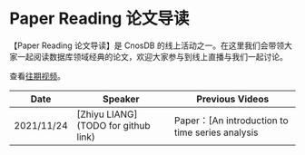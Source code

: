 # Paper Reading 论文导读

【Paper Reading 论文导读】是 CnosDB 的线上活动之一。在这里我们会带领大家一起阅读数据库领域经典的论文，欢迎大家参与到线上直播与我们一起讨论。


查看[往期视频](TODO)。 

| **Date**     | **Speaker**                                                                                    | **Previous Videos**|
| ---------- | ------------------------------------------------------------------------------------------ | ------------------------------------------------------------------------------------------------------------------------------------------------------------------------------------------------------------------------------------------------------------------------------ |
| 2021/11/24 | [Zhiyu LIANG](TODO for github link)       | Paper：[An introduction to time series analysis | 时序数据分析概述](TODO for Paper Link)<br>Video：[CnosDB PaperReading - Time Series Analysis](https://www.youtube.com/watch?v=u-nr8NDQd7U)   

